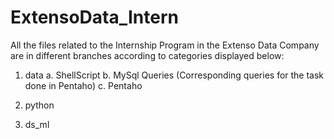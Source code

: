 # ExtensoData_Intern
All the files related to the Internship Program in the Extenso Data Company are in different branches according to categories displayed below:
1. data
   a. ShellScript
   b. MySql Queries (Corresponding queries for the task done in Pentaho)
   c. Pentaho
  
 2. python
 3. ds_ml
